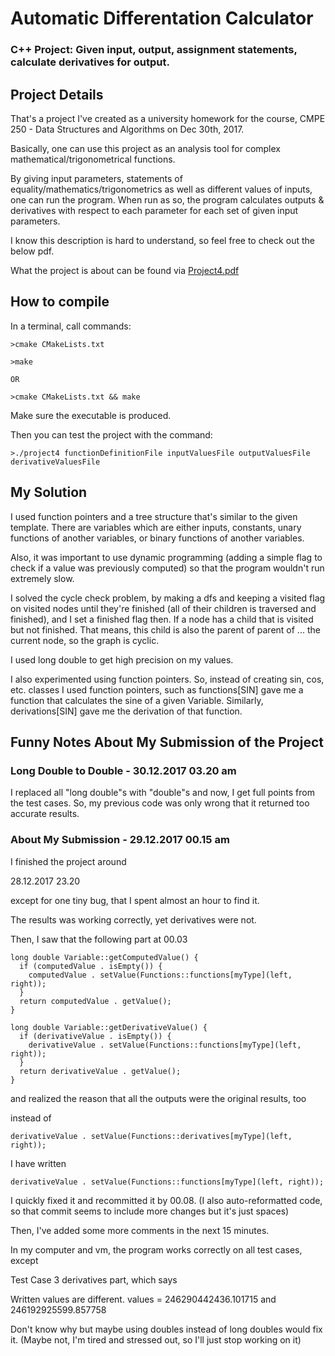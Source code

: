 # Automatic Differentation Calculator
### C++ Project: Given input, output, assignment statements, calculate derivatives for output.

## Project Details

That's a project I've created as a university homework for the course, CMPE 250 - Data Structures and Algorithms on Dec 30th, 2017.

Basically, one can use this project as an analysis tool for complex mathematical/trigonometrical functions.

By giving input parameters, statements of equality/mathematics/trigonometrics as well as different values of inputs, one can run the program. When run as so, the program calculates outputs & derivatives with respect to each parameter for each set of given input parameters. 

I know this description is hard to understand, so feel free to check out the below pdf.

What the project is about can be found via [Project4.pdf](https://github.com/corupta/Automatic-Differentation-Calculator/blob/master/Project4.pdf)

## How to compile

In a terminal, call commands:
```
>cmake CMakeLists.txt

>make

OR

>cmake CMakeLists.txt && make

```
Make sure the executable is produced.

Then you can test the project with the command:
```
>./project4 functionDefinitionFile inputValuesFile outputValuesFile derivativeValuesFile
```

## My Solution

I used function pointers and a tree structure that's similar to the given template. 
There are variables which are either inputs, constants, 
unary functions of another variables, or binary functions of another variables.

Also, it was important to use dynamic programming 
(adding a simple flag to check if a value was previously computed)
so that the program wouldn't run extremely slow.

I solved the cycle check problem, by making a dfs and keeping a visited flag on 
visited nodes until they're finished (all of their children is traversed and finished),
and I set a finished flag then. If a node has a child that is visited but not finished.
That means, this child is also the parent of parent of ... the current node, so the graph is cyclic.

I used long double to get high precision on my values.

I also experimented using function pointers. So, instead of creating sin, cos, etc. classes I used function pointers,
such as functions[SIN] gave me a function that calculates the sine of a given Variable. 
Similarly, derivations[SIN] gave me the derivation of that function.  

## Funny Notes About My Submission of the Project

### Long Double to Double - 30.12.2017 03.20 am

I replaced all "long double"s with "double"s and now, I get full points from the test cases.
So, my previous code was only wrong that it returned too accurate results.

### About My Submission - 29.12.2017 00.15 am

I finished the project around 

28.12.2017 23.20

except for one tiny bug, that I spent almost an hour to find it.

The results was working correctly, yet derivatives were not.

Then, I saw that the following part at 00.03

```
long double Variable::getComputedValue() {
  if (computedValue . isEmpty()) {
    computedValue . setValue(Functions::functions[myType](left, right));
  }
  return computedValue . getValue();
}

long double Variable::getDerivativeValue() {
  if (derivativeValue . isEmpty()) {
    derivativeValue . setValue(Functions::functions[myType](left, right));
  }
  return derivativeValue . getValue();
}
```

and realized the reason that all the outputs were the original results, too

instead of
```
derivativeValue . setValue(Functions::derivatives[myType](left, right));
```
I have written
```
derivativeValue . setValue(Functions::functions[myType](left, right));
```

I quickly fixed it and recommitted it by 00.08. (I also auto-reformatted code, 
so that commit seems to include more changes but it's just spaces)

Then, I've added some more comments in the next 15 minutes.

In my computer and vm, the program works correctly on all test cases, except

Test Case 3 derivatives part, which says

Written values are different. values = 246290442436.101715 and 246192925599.857758

Don't know why but maybe using doubles instead of long doubles would fix it. 
(Maybe not, I'm tired and stressed out, so I'll just stop working on it)
